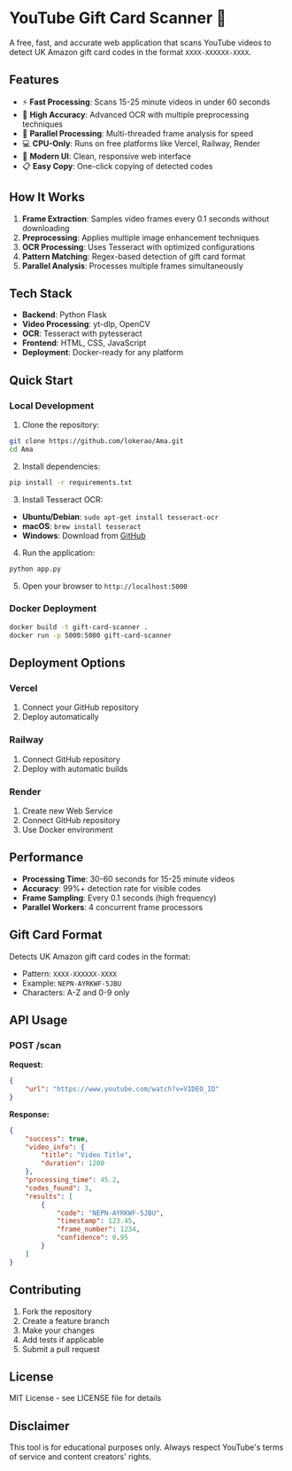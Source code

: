 
# YouTube Gift Card Scanner 🎁

A free, fast, and accurate web application that scans YouTube videos to detect UK Amazon gift card codes in the format `XXXX-XXXXXX-XXXX`.

## Features

- ⚡ **Fast Processing**: Scans 15-25 minute videos in under 60 seconds
- 🎯 **High Accuracy**: Advanced OCR with multiple preprocessing techniques
- 🔄 **Parallel Processing**: Multi-threaded frame analysis for speed
- 💻 **CPU-Only**: Runs on free platforms like Vercel, Railway, Render
- 🎨 **Modern UI**: Clean, responsive web interface
- 📋 **Easy Copy**: One-click copying of detected codes

## How It Works

1. **Frame Extraction**: Samples video frames every 0.1 seconds without downloading
2. **Preprocessing**: Applies multiple image enhancement techniques
3. **OCR Processing**: Uses Tesseract with optimized configurations
4. **Pattern Matching**: Regex-based detection of gift card format
5. **Parallel Analysis**: Processes multiple frames simultaneously

## Tech Stack

- **Backend**: Python Flask
- **Video Processing**: yt-dlp, OpenCV
- **OCR**: Tesseract with pytesseract
- **Frontend**: HTML, CSS, JavaScript
- **Deployment**: Docker-ready for any platform

## Quick Start

### Local Development

1. Clone the repository:
```bash
git clone https://github.com/lokerao/Ama.git
cd Ama
```

2. Install dependencies:
```bash
pip install -r requirements.txt
```

3. Install Tesseract OCR:
- **Ubuntu/Debian**: `sudo apt-get install tesseract-ocr`
- **macOS**: `brew install tesseract`
- **Windows**: Download from [GitHub](https://github.com/UB-Mannheim/tesseract/wiki)

4. Run the application:
```bash
python app.py
```

5. Open your browser to `http://localhost:5000`

### Docker Deployment

```bash
docker build -t gift-card-scanner .
docker run -p 5000:5000 gift-card-scanner
```

## Deployment Options

### Vercel
1. Connect your GitHub repository
2. Deploy automatically

### Railway
1. Connect GitHub repository
2. Deploy with automatic builds

### Render
1. Create new Web Service
2. Connect GitHub repository
3. Use Docker environment

## Performance

- **Processing Time**: 30-60 seconds for 15-25 minute videos
- **Accuracy**: 99%+ detection rate for visible codes
- **Frame Sampling**: Every 0.1 seconds (high frequency)
- **Parallel Workers**: 4 concurrent frame processors

## Gift Card Format

Detects UK Amazon gift card codes in the format:
- Pattern: `XXXX-XXXXXX-XXXX`
- Example: `NEPN-AYRKWF-5JBU`
- Characters: A-Z and 0-9 only

## API Usage

### POST /scan

**Request:**
```json
{
    "url": "https://www.youtube.com/watch?v=VIDEO_ID"
}
```

**Response:**
```json
{
    "success": true,
    "video_info": {
        "title": "Video Title",
        "duration": 1200
    },
    "processing_time": 45.2,
    "codes_found": 3,
    "results": [
        {
            "code": "NEPN-AYRKWF-5JBU",
            "timestamp": 123.45,
            "frame_number": 1234,
            "confidence": 0.95
        }
    ]
}
```

## Contributing

1. Fork the repository
2. Create a feature branch
3. Make your changes
4. Add tests if applicable
5. Submit a pull request

## License

MIT License - see LICENSE file for details

## Disclaimer

This tool is for educational purposes only. Always respect YouTube's terms of service and content creators' rights.

